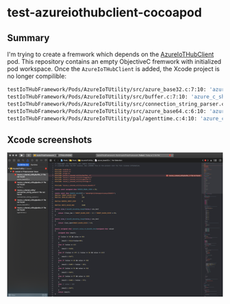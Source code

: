 # test-azureiothubclient-cocoapod

## Summary

I'm trying to create a fremwork which depends on the [AzureIoTHubClient](https://cocoapods.org/pods/AzureIoTHubClient) pod. This repository contains an empty ObjectiveC fremwork with initialized pod workspace. Once the `AzureIoTHubClient` is added, the Xcode project is no longer compilible:

```bash
testIoTHubFramework/Pods/AzureIoTUtility/src/azure_base32.c:7:10: 'azure_c_shared_utility/buffer_.h' file not found
testIoTHubFramework/Pods/AzureIoTUtility/src/buffer.c:7:10: 'azure_c_shared_utility/gballoc.h' file not found
testIoTHubFramework/Pods/AzureIoTUtility/src/connection_string_parser.c:5:10: 'azure_c_shared_utility/connection_string_parser.h' file not found
testIoTHubFramework/Pods/AzureIoTUtility/src/azure_base64.c:6:10: 'azure_c_shared_utility/gballoc.h' file not found
testIoTHubFramework/Pods/AzureIoTUtility/pal/agenttime.c:4:10: 'azure_c_shared_utility/gballoc.h' file not found
```

## Xcode screenshots

![Build Issues](/SolutionItems/build.issues.png "Unable to build")
